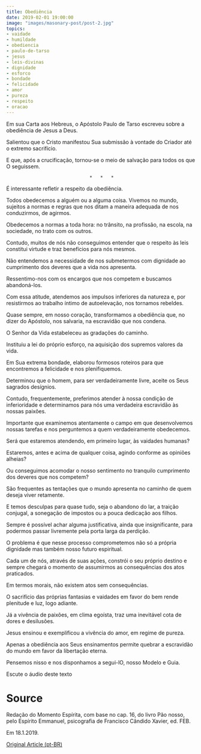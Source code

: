 ```yaml
---
title: Obediência
date: 2019-02-01 19:00:00
image: "images/masonary-post/post-2.jpg"
topics: 
- vaidade
- humildade
- obediencia
- paulo-de-tarso
- jesus
- leis-divinas
- dignidade
- esforco
- bondade
- felicidade
- amor
- pureza
- respeito
- oracao
---
```


Em sua Carta aos Hebreus, o Apóstolo Paulo de Tarso escreveu sobre a obediência
de Jesus a Deus.

Salientou que o Cristo manifestou Sua submissão à vontade do Criador até o
extremo sacrifício.

E que, após a crucificação, tornou-se o meio de salvação para todos os que O
seguissem.

                                   *   *   *

É interessante refletir a respeito da obediência.

Todos obedecemos a alguém ou a alguma coisa. Vivemos no mundo, sujeitos a
normas e regras que nos ditam a maneira adequada de nos conduzirmos, de
agirmos.

Obedecemos a normas a toda hora: no trânsito, na profissão, na escola, na
sociedade, no trato com os outros.

Contudo, muitos de nós não conseguimos entender que o respeito às leis
constitui virtude e traz benefícios para nós mesmos.

Não entendemos a necessidade de nos submetermos com dignidade ao cumprimento
dos deveres que a vida nos apresenta.

Ressentimo-nos com os encargos que nos competem e buscamos abandoná-los.

Com essa atitude, atendemos aos impulsos inferiores da natureza e, por
resistirmos ao trabalho íntimo de autoelevação, nos tornamos rebeldes.

Quase sempre, em nosso coração, transformamos a obediência que, no dizer do
Apóstolo, nos salvaria, na escravidão que nos condena.

O Senhor da Vida estabeleceu as gradações do caminho.

Instituiu a lei do próprio esforço, na aquisição dos supremos valores da vida.

Em Sua extrema bondade, elaborou formosos roteiros para que encontremos a
felicidade e nos plenifiquemos.

Determinou que o homem, para ser verdadeiramente livre, aceite os Seus sagrados
desígnios.

Contudo, frequentemente, preferimos atender à nossa condição de inferioridade e
determinamos para nós uma verdadeira escravidão às nossas paixões.

Importante que examinemos atentamente o campo em que desenvolvemos nossas
tarefas e nos perguntemos a quem verdadeiramente obedecemos.

Será que estaremos atendendo, em primeiro lugar, às vaidades humanas?

Estaremos, antes e acima de qualquer coisa, agindo conforme as opiniões
alheias?

Ou conseguimos acomodar o nosso sentimento no tranquilo cumprimento dos deveres
que nos competem?

São frequentes as tentações que o mundo apresenta no caminho de quem deseja
viver retamente.

E temos desculpas para quase tudo, seja o abandono do lar, a traição conjugal,
a sonegação de impostos ou a pouca dedicação aos filhos.

Sempre é possível achar alguma justificativa, ainda que insignificante, para
podermos passar livremente pela porta larga da perdição.

O problema é que nesse processo comprometemos não só a própria dignidade mas
também nosso futuro espiritual.

Cada um de nós, através de suas ações, constrói o seu próprio destino e sempre
chegará o momento de assumirmos as consequências dos atos praticados.

Em termos morais, não existem atos sem consequências.

O sacrifício das próprias fantasias e vaidades em favor do bem rende plenitude
e luz, logo adiante.

Já a vivência de paixões, em clima egoísta, traz uma inevitável cota de dores e
desilusões.

Jesus ensinou e exemplificou a vivência do amor, em regime de pureza.

Apenas a obediência aos Seus ensinamentos permite quebrar a escravidão do mundo
em favor da libertação eterna.

Pensemos nisso e nos disponhamos a segui-lO, nosso Modelo e Guia.

Escute o áudio deste texto

# Source
Redação do Momento Espírita, com base no cap. 16, do
livro Pão nosso, pelo Espírito Emmanuel, psicografia
de Francisco Cândido Xavier, ed. FEB.

Em 18.1.2019.

[Original Article (pt-BR)](http://momento.com.br/pt/ler_texto.php?id=5641)
